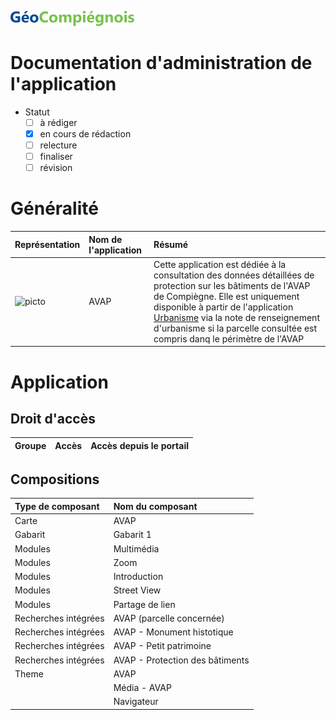![picto](https://github.com/sigagglocompiegne/orga_gest_igeo/blob/master/doc/img/geocompiegnois_2020_reduit_v2.png)

# Documentation d'administration de l'application #


* Statut
  - [ ] à rédiger
  - [x] en cours de rédaction
  - [ ] relecture
  - [ ] finaliser
  - [ ] révision

# Généralité

|Représentation| Nom de l'application |Résumé|
|:---|:---|:---|
|![picto](picto_appli_eco.png)|AVAP|Cette application est dédiée à la consultation des données détaillées de protection sur les bâtiments de l'AVAP de Compiègne. Elle est uniquement disponible à partir de l'application [Urbanisme](https://github.com/sigagglocompiegne/docurba/blob/master/app/doc_admin_app_docurba.md) via la note de renseignement d'urbanisme si la parcelle consultée est compris danq le périmètre de l'AVAP||

# Application

## Droit d'accès

|Groupe|Accès|Accès depuis le portail|
|:---|:---|:---|


## Compositions

|Type de composant|Nom du composant|
|:---|:---|
|Carte|AVAP|
|Gabarit|Gabarit 1|
|Modules|Multimédia|
|Modules|Zoom|
|Modules|Introduction|
|Modules|Street View|
|Modules|Partage de lien|
|Recherches intégrées|AVAP (parcelle concernée)|
|Recherches intégrées|AVAP - Monument histotique|
|Recherches intégrées|AVAP - Petit patrimoine|
|Recherches intégrées|AVAP - Protection des bâtiments|
|Theme|AVAP|
||Média - AVAP|
||Navigateur|



